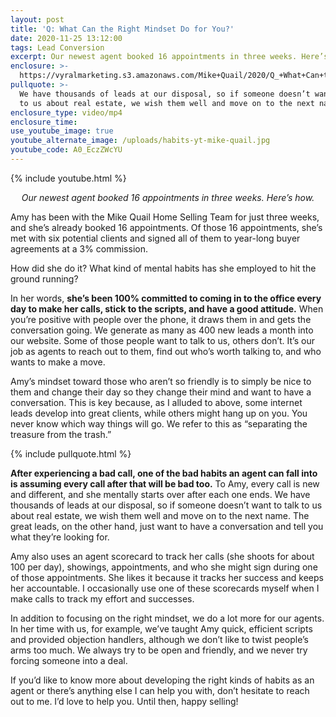 ```yaml
---
layout: post
title: 'Q: What Can the Right Mindset Do for You?'
date: 2020-11-25 13:12:00
tags: Lead Conversion
excerpt: Our newest agent booked 16 appointments in three weeks. Here’s how.
enclosure: >-
  https://vyralmarketing.s3.amazonaws.com/Mike+Quail/2020/Q_+What+Can+the+Right+Mindset+Do+for+You_.mp4
pullquote: >-
  We have thousands of leads at our disposal, so if someone doesn’t want to talk
  to us about real estate, we wish them well and move on to the next name.
enclosure_type: video/mp4
enclosure_time:
use_youtube_image: true
youtube_alternate_image: /uploads/habits-yt-mike-quail.jpg
youtube_code: A0_EczZWcYU
---
```


{% include youtube.html %}

<p style="text-align:center;"><em>Our newest agent booked 16 appointments in three weeks. Here’s how.</em></p>

Amy has been with the Mike Quail Home Selling Team for just three weeks, and she’s already booked 16 appointments. Of those 16 appointments, she’s met with six potential clients and signed all of them to year-long buyer agreements at a 3% commission.&nbsp;

How did she do it? What kind of mental habits has she employed to hit the ground running?

In her words, **she’s been 100% committed to coming in to the office every day to make her calls, stick to the scripts, and have a good attitude.** When you’re positive with people over the phone, it draws them in and gets the conversation going. We generate as many as 400 new leads a month into our website. Some of those people want to talk to us, others don’t. It’s our job as agents to reach out to them, find out who’s worth talking to, and who wants to make a move.&nbsp;

Amy’s mindset toward those who aren’t so friendly is to simply be nice to them and change their day so they change their mind and want to have a conversation. This is key because, as I alluded to above, some internet leads develop into great clients, while others might hang up on you. You never know which way things will go. We refer to this as “separating the treasure from the trash.”

{% include pullquote.html %}

**After experiencing a bad call, one of the bad habits an agent can fall into is assuming every call after that will be bad too.** To Amy, every call is new and different, and she mentally starts over after each one ends. We have thousands of leads at our disposal, so if someone doesn’t want to talk to us about real estate, we wish them well and move on to the next name. The great leads, on the other hand, just want to have a conversation and tell you what they’re looking for.&nbsp;

Amy also uses an agent scorecard to track her calls (she shoots for about 100 per day), showings, appointments, and who she might sign during one of those appointments. She likes it because it tracks her success and keeps her accountable. I occasionally use one of these scorecards myself when I make calls to track my effort and successes.&nbsp;

In addition to focusing on the right mindset, we do a lot more for our agents. In her time with us, for example, we’ve taught Amy quick, efficient scripts and provided objection handlers, although we don’t like to twist people’s arms too much. We always try to be open and friendly, and we never try forcing someone into a deal.&nbsp;

If you’d like to know more about developing the right kinds of habits as an agent or there’s anything else I can help you with, don’t hesitate to reach out to me. I’d love to help you. Until then, happy selling\!